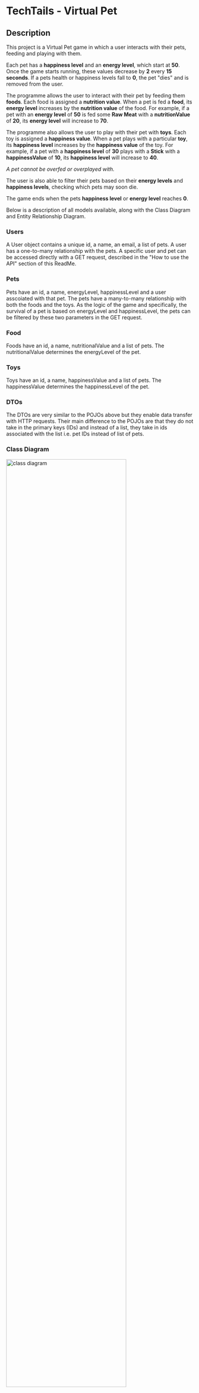 # TechTails - Virtual Pet


## Description

This project is a Virtual Pet game in which a user interacts with their pets, feeding and playing with them. 

Each pet has a **happiness level** and an **energy level**, which start at **50**. Once the game starts running, these values decrease by **2** every **15 seconds**. If a pets health or happiness levels fall to **0**, the pet "dies" and is removed from the user.

The programme allows the user to interact with their pet by feeding them **foods**. Each food is assigned a **nutrition value**. When a pet is fed a **food**, its **energy level** increases by the **nutrition value** of the food. For example, if a pet with an **energy level** of **50** is fed some **Raw Meat** with a **nutritionValue** of **20**, its **energy level** will increase to **70**. 

The programme also allows the user to play with their pet with **toys**. Each toy is assigned a **happiness value**. When a pet plays with a particular **toy**, its **happiness level** increases by the **happiness value** of the toy. For example, if a pet with a **happiness level** of **30** plays with a **Stick** with a **happinessValue** of **10**, its **happiness level** will increase to **40**.

*A pet cannot be overfed or overplayed with.*

The user is also able to filter their pets based on their **energy levels** and **happiness levels**, checking which pets may soon die. 

The game ends when the pets **happiness level** or **energy level** reaches **0**.

Below is a description of all models available, along with the Class Diagram and Entity Relationship Diagram.

### Users
A User object contains a unique id, a name, an email, a list of pets. A user has a one-to-many relationship with the pets. A specific user and pet can be accessed directly with a GET request, described in the "How to use the API" section of this ReadMe.

### Pets
Pets have an id, a name, energyLevel, happinessLevel and a user asscoiated with that pet. The pets have a many-to-many relationship with both the foods and the toys. As the logic of the game and specifically, the survival of a pet is based on energyLevel and happinessLevel, the pets can be filtered by these two parameters in the GET request.

### Food
Foods have an id, a name, nutritionalValue and a list of pets. The nutritionalValue determines the energyLevel of the pet.

### Toys
Toys have an id, a name, happinessValue and a list of pets. The happinessValue determines the happinessLevel of the pet.

### DTOs
The DTOs are very similar to the POJOs above but they enable data transfer with HTTP requests. Their main difference to the POJOs are that they do not take in the primary keys (IDs) and instead of a list, they take in ids associated with the list i.e. pet IDs instead of list of pets.
 
### Class Diagram
<img src="./Backend_Project_Group4_FinalUML.png" alt="class diagram" width="80%"/> 


### Entity Relationship Diagram
<img src="./FinalERD.png" alt="entity relationship diagram" width="80%"/>

-------------

## Tech Stack

The technologies used for this project are:
- Intellij IDEA, running JDK 17
- Spring Boot
- H2 Server
- Postman


-------------


## How to use the API

### RESTful route endpoints

##### To access the endpoints of the program, use `https://localhost:{port}/{endpoint}` - the default port is 8080 but any can be used

For every model, User, Pet, Food and Toy they each have REST controllers that provide basic CRUD functionality, with all models having Index, Show, Create, Update, and Delete routes, with the Pet model having extra functionality enabling to play and feed the pet.

- INDEX
  - `GET https://localhost:8080/pets` returns all pets in JSON format.
  - The pet model specifically also has a filter to look for happiness and energy level less than a integer value.

- SHOW
  - `GET https://localhost:8080/pets/{id}` returns the pet with unique id = {id}.

- CREATE
  - `POST https://localhost:8080/pets` creates a pet with a unique id, and returns all pets, including the new created pet. Attributes of this new pet must be sent in JSON format in the request body in Postman.
  - Attributes that must be sent to create a new pet include; name, species and userId.

- UPDATE
  - `PATCH https://localhost:8080/pets/{id}` updates the pet with unique id = {id}, and returns the updated pet. All attributes of the pet that is being updated, changed or not, should be sent in JSON format in the request body in Postman. 
  - Attributes that must be sent to update a pet include; name, species, userId,happinessLevel, energyLevel, toyIds and foodIds. With toyIds and foodIds both being lists.

- DELETE
  - `DELETE https://localhost:8080/pets/{id}` deletes the pet with unique id = {id}.Once the pet has been deleted, all remaining pets are returned.
  
- PLAY
  - `PATCH https://localhost:8080/pets/{id}/play?toyId={toyId}` Will play with the pet that has the unique id = {id}.
  - Returns the pet, with the toy that has just been played with removed.
  - Specifically for Pet model.

- FEED
  - `PATCH https://localhost:8080/pets/{id}/feed?foodId={foodId}` Will feed the pet that has the unique id = {id}.
  - Returns the pet, with the food that it has just been fed with removed.
  - Specifically for Pet model. 

### Filters and Sort

The pet service contains a filter that allows the user to narrow their search.

- FILTER
  - /pets?happinessLevel=45 & energyLevel = 45 : returns pets with happiness and energy levels that are 45 or below
  - no other filters currently supported
  
 
- SORT
  - /users/id{number} : returns user of a specific Id
  - /toys/id{number}  : returns toy of a specific Id
  - /food/id{number}  : returns food of a specific Id
  - /pet/id{number}   : returns pet of a specific Id
    
    
----------------

## Dependancies
- Spring Web
- SpringBoot Devtools
- Spring Data JPA
- H2 Database
- JUnit Jupiter
- AssertJ Core

----------------

## Collaborators
- Rebecca Walker
- Sarah O'Connor
- Charlotte Gould
- James Sode
- Zaiyad Zakaria
